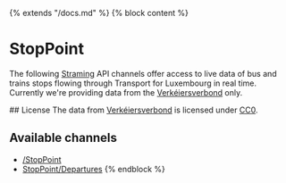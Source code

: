 {% extends "/docs.md" %}
{% block content %}
# StopPoint
The following [Straming](https://en.wikipedia.org/wiki/WebSocket) API channels offer access to live data of bus and trains stops flowing through Transport for Luxembourg in real time.
Currently we're providing data from the [Verkéiersverbond](https://data.public.lu/en/organizations/mobiliteitszentral/) only.

## License
The data from [Verkéiersverbond](https://data.public.lu/en/organizations/mobiliteitszentral/) is licensed under [CC0](https://creativecommons.org/publicdomain/zero/1.0/).

## Available channels
- [/StopPoint](/Streaming_APIs/StopPoint/index.md)
- [StopPoint/Departures](/Streaming_APIs/StopPoint/departures.md)
{% endblock %}
